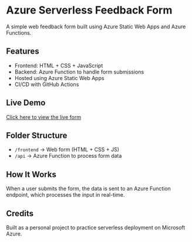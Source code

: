 # Azure Serverless Feedback Form

A simple web feedback form built using Azure Static Web Apps and Azure Functions.

## Features
- Frontend: HTML + CSS + JavaScript
- Backend: Azure Function to handle form submissions
- Hosted using Azure Static Web Apps
- CI/CD with GitHub Actions

## Live Demo
[Click here to view the live form](https://white-pond-036691610.6.azurestaticapps.net/)

## Folder Structure
- `/frontend` → Web form (HTML + CSS + JS)
- `/api` → Azure Function to process form data

## How It Works
When a user submits the form, the data is sent to an Azure Function endpoint, which processes the input in real-time.

## Credits
Built as a personal project to practice serverless deployment on Microsoft Azure.
